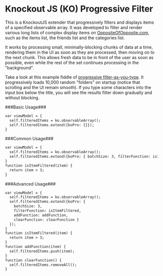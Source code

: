 Knockout JS (KO) Progressive Filter
=====

This is a KnockoutJS extender that progressively filters and displays items of a specified observable array. It was developed to filter and render various long lists of complex display items on [OppositeOfOpposite.com](http://www.oppositeofopposite.com/), such as the items list, the friends list and the categories list.

It works by processing small, minimally-blocking chunks of data at a time, rendering them in the UI as soon as they are processed, then moving on to the next chunk. This allows fresh data to be in front of the user as soon as possible, even while the rest of the set continues processing in the "background".

Take a look at this example fiddle of [progressive filter-as-you-type](http://jsfiddle.net/thinkloop/Mkg72/). It progressively loads 10,000 random "folders" on startup (notice that scrolling and the UI remain smooth). If you type some characters into the input box below the title, you will see the results filter down gradually and without blocking.

###Basic Usage###
```html
var viewModel = {
  self.filteredItems = ko.observableArray();
  self.filteredItems.extend({koPro: {}});
}
```

###Common Usage###
```html
var viewModel = {
  self.filteredItems = ko.observableArray();
  self.filteredItems.extend({koPro: { batchSize: 3, filterFunction: isItemFiltered }});
}
function isItemFiltered(item) {
  return item > 3;
}
```

###Advanced Usage###
```html
var viewModel = {
  self.filteredItems = ko.observableArray();
  self.filteredItems.extend({koPro: { 
    batchSize: 3, 
    filterFunction: isItemFiltered, 
    addFunction: addFunction, 
    clearFunction: clearFunction }
  });
}
function isItemFiltered(item) {
  return item > 3;
}
function addFunction(item) {
  self.filteredItems.push(item);
}
function clearFunction() {
  self.filteredItems.removeAll();
}
```
